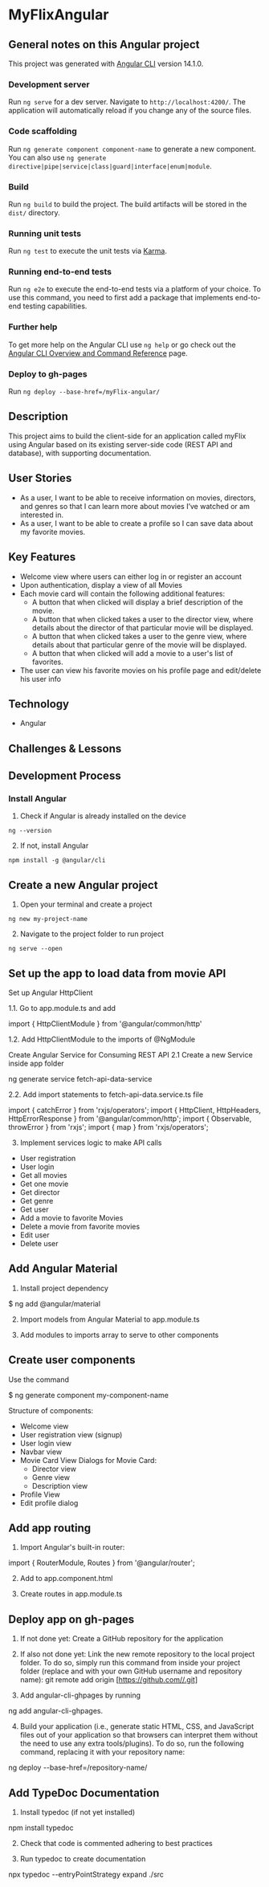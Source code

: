 # MyFlixAngular

## General notes on this Angular project

This project was generated with [Angular CLI](https://github.com/angular/angular-cli) version 14.1.0.

### Development server

Run `ng serve` for a dev server. Navigate to `http://localhost:4200/`. The application will automatically reload if you change any of the source files.

### Code scaffolding

Run `ng generate component component-name` to generate a new component. You can also use `ng generate directive|pipe|service|class|guard|interface|enum|module`.

### Build

Run `ng build` to build the project. The build artifacts will be stored in the `dist/` directory.

### Running unit tests

Run `ng test` to execute the unit tests via [Karma](https://karma-runner.github.io).

### Running end-to-end tests

Run `ng e2e` to execute the end-to-end tests via a platform of your choice. To use this command, you need to first add a package that implements end-to-end testing capabilities.

### Further help

To get more help on the Angular CLI use `ng help` or go check out the [Angular CLI Overview and Command Reference](https://angular.io/cli) page.

### Deploy to gh-pages

Run `ng deploy --base-href=/myFlix-angular/`


## Description

This project aims to build the client-side for an application called myFlix using Angular based on its existing server-side code (REST API and database), with supporting documentation.

## User Stories

- As a user, I want to be able to receive information on movies, directors, and genres so that I can learn more about movies I’ve watched or am interested in.
- As a user, I want to be able to create a profile so I can save data about my favorite movies.

## Key Features

- Welcome view where users can either log in or register an account
- Upon authentication, display a view of all Movies
- Each movie card will contain the following additional features:
  - A button that when clicked will display a brief description of the movie.
  - A button that when clicked takes a user to the ​director view,​ where details about the director of that particular movie will be displayed.
  - A button that when clicked takes a user to the ​genre view,​ where details about that particular genre of the movie will be displayed.
  - A button that when clicked will add a movie to a user's list of favorites.
- The user can view his favorite movies on his profile page and edit/delete his user info

## Technology

- Angular

## Challenges & Lessons

## Development Process

### Install Angular

1. Check if Angular is already installed on the device

`ng --version`

2. If not, install Angular

`npm install -g @angular/cli`

## Create a new Angular project

1. Open your terminal and create a project

`ng new my-project-name`

2. Navigate to the project folder to run project

`ng serve --open`

## Set up the app to load data from movie API

Set up Angular HttpClient 

1.1. Go to app.module.ts and add

import { HttpClientModule } from '@angular/common/http'

1.2. Add HttpClientModule to the imports of @NgModule

Create Angular Service for Consuming REST API 2.1 Create a new Service inside app folder

ng generate service fetch-api-data-service

2.2. Add import statements to fetch-api-data.service.ts file

import { catchError } from 'rxjs/operators';
import { HttpClient, HttpHeaders, HttpErrorResponse } from '@angular/common/http';
import { Observable, throwError } from 'rxjs';
import { map } from 'rxjs/operators';

3. Implement services logic to make API calls

- User registration
- User login
- Get all movies
- Get one movie
- Get director
- Get genre
- Get user
- Add a movie to favorite Movies
- Delete a movie from favorite movies
- Edit user
- Delete user

## Add Angular Material

1. Install project dependency

$ ng add @angular/material

2. Import models from Angular Material to app.module.ts

3. Add modules to imports array to serve to other components

## Create  user components

Use the command

$ ng generate component my-component-name

Structure of components:

- Welcome view
- User registration view (signup)
- User login view
- Navbar view
- Movie Card View
  Dialogs for Movie Card:
  - Director view
  - Genre view
  - Description view
- Profile View
- Edit profile dialog

## Add app routing

1. Import Angular's built-in router:

import { RouterModule, Routes } from '@angular/router';

2. Add to app.component.html

<router-outlet></router-outlet> 

3. Create routes in app.module.ts

## Deploy app on gh-pages

1. If not done yet: Create a GitHub repository for the application

2. If also not done yet: Link the new remote repository to the local project folder. To do so, simply run this command from inside your project folder (replace and with your own GitHub username and repository name): git remote add origin [https://github.com//.git]

3. Add angular-cli-ghpages by running

ng add angular-cli-ghpages.

4. Build your application (i.e., generate static HTML, CSS, and JavaScript files out of your application so that browsers can interpret them without the need to use any extra tools/plugins). To do so, run the following command, replacing it with your repository name:

ng deploy --base-href=/repository-name/

## Add TypeDoc Documentation

1. Install typedoc (if not yet installed)

npm install typedoc

2. Check that code is commented adhering to best practices

3. Run typedoc to create documentation

npx typedoc --entryPointStrategy expand ./src